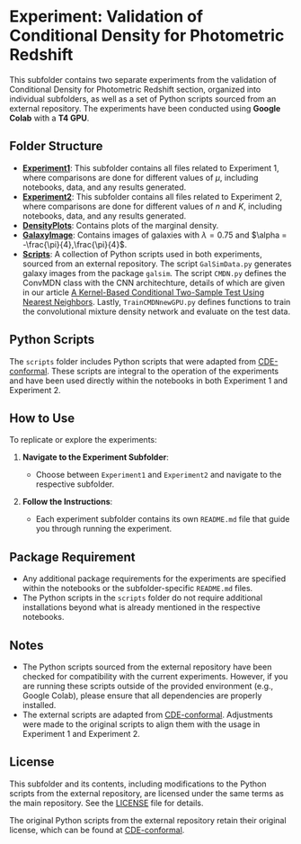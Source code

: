 # Experiment: Validation of Conditional Density for Photometric Redshift

This subfolder contains two separate experiments from the validation of Conditional Density for Photometric Redshift section, organized into individual subfolders, as well as a set of Python scripts sourced from an external repository. The experiments have been conducted using **Google Colab** with a **T4 GPU**.

## Folder Structure

- **[Experiment1](https://github.com/anirbanc96/ECMMD-CondTwoSamp/tree/main/Simulation%20Based%20Inference/SBI-Redshift/Experiment%201)**: This subfolder contains all files related to Experiment 1, where comparisons are done for different values of $\mu$, including notebooks, data, and any results generated.
- **[Experiment2](https://github.com/anirbanc96/ECMMD-CondTwoSamp/tree/main/Simulation%20Based%20Inference/SBI-Redshift/Experiment%202)**: This subfolder contains all files related to Experiment 2, where comparisons are done for different values of $n$ and $K$, including notebooks, data, and any results generated.
- **[DensityPlots](https://github.com/anirbanc96/ECMMD-CondTwoSamp/tree/main/Simulation%20Based%20Inference/SBI-Redshift/DensityPlots)**: Contains plots of the marginal density.
- **[GalaxyImage](https://github.com/anirbanc96/ECMMD-CondTwoSamp/tree/main/Simulation%20Based%20Inference/SBI-Redshift/GalaxyImage)**: Contains images of galaxies with $\lambda = 0.75$ and $\alpha = -\frac{\pi}{4},\frac{\pi}{4}$.
- **[Scripts](https://github.com/anirbanc96/ECMMD-CondTwoSamp/tree/main/Simulation%20Based%20Inference/SBI-Redshift/Scripts)**: A collection of Python scripts used in both experiments, sourced from an external repository. The script `GalSimData.py` generates galaxy images from the package `galsim`. The script `CMDN.py` defines the ConvMDN class with the CNN architechture, details of which are given in our article [A Kernel-Based Conditional Two-Sample Test Using Nearest Neighbors](https://arxiv.org/abs/2407.16550). Lastly, `TrainCMDNnewGPU.py` defines functions to train the convolutional mixture density network and evaluate on the test data. 

## Python Scripts

The `scripts` folder includes Python scripts that were adapted from [CDE-conformal](https://github.com/zhao-david/CDE-conformal). These scripts are integral to the operation of the experiments and have been used directly within the notebooks in both Experiment 1 and Experiment 2.

## How to Use

To replicate or explore the experiments:

1. **Navigate to the Experiment Subfolder**:
    - Choose between `Experiment1` and `Experiment2` and navigate to the respective subfolder.

2. **Follow the Instructions**:
    - Each experiment subfolder contains its own `README.md` file that guide you through running the experiment.

## Package Requirement

- Any additional package requirements for the experiments are specified within the notebooks or the subfolder-specific `README.md` files.
- The Python scripts in the `scripts` folder do not require additional installations beyond what is already mentioned in the respective notebooks.

## Notes

- The Python scripts sourced from the external repository have been checked for compatibility with the current experiments. However, if you are running these scripts outside of the provided environment (e.g., Google Colab), please ensure that all dependencies are properly installed.
- The external scripts are adapted from [CDE-conformal](https://github.com/zhao-david/CDE-conformal). Adjustments were made to the original scripts to align them with the usage in Experiment 1 and Experiment 2. 

## License

This subfolder and its contents, including modifications to the Python scripts from the external repository, are licensed under the same terms as the main repository. See the [LICENSE](../../LICENSE) file for details.

The original Python scripts from the external repository retain their original license, which can be found at [CDE-conformal](https://github.com/zhao-david/CDE-conformal).
